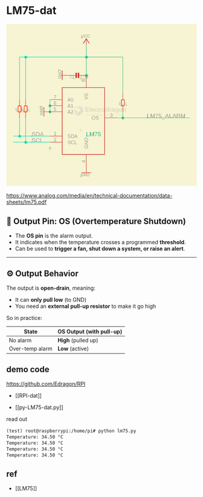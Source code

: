 
# LM75-dat

![](2024-07-08-18-39-35.png)

https://www.analog.com/media/en/technical-documentation/data-sheets/lm75.pdf


## 🔧 Output Pin: OS (Overtemperature Shutdown)

- The **OS pin** is the alarm output.
- It indicates when the temperature crosses a programmed **threshold**.
- Can be used to **trigger a fan, shut down a system, or raise an alert**.

---

## ⚙️ Output Behavior

The output is **open-drain**, meaning:

- It can **only pull low** (to GND)
- You need an **external pull-up resistor** to make it go high

So in practice:

| State             | OS Output (with pull-up) |
|------------------|--------------------------|
| No alarm         | **High** (pulled up)     |
| Over-temp alarm  | **Low** (active)         |

## demo code 

https://github.com/Edragon/RPI

- [[RPI-dat]]

- [[py-LM75-dat.py]]

read out 

    (test) root@raspberrypi:/home/pi# python lm75.py 
    Temperature: 34.50 °C
    Temperature: 34.50 °C
    Temperature: 34.50 °C
    Temperature: 34.50 °C



## ref 

- [[LM75]]